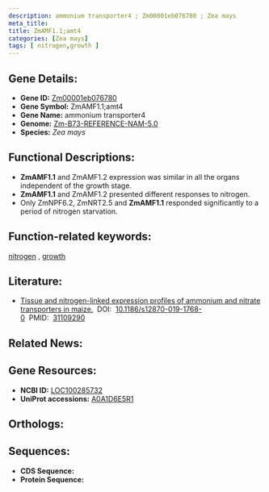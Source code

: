 ```yaml
---
description: ammonium transporter4 ; Zm00001eb076780 ; Zea mays
meta_title:
title: ZmAMF1.1;amt4
categories: [Zea mays]
tags: [ nitrogen,growth ]
---
```


## Gene Details:
- **Gene ID:**	[Zm00001eb076780](https://www.maizegdb.org/gene_center/gene/Zm00001eb076780)
- **Gene Symbol:** ZmAMF1.1;amt4
- **Gene Name:** ammonium transporter4
- **Genome:** [Zm-B73-REFERENCE-NAM-5.0](https://www.maizegdb.org/genome/assembly/Zm-B73-REFERENCE-NAM-5.0)
- **Species:** *Zea mays*

## Functional Descriptions:
   - **ZmAMF1.1** and ZmAMF1.2 expression was similar in all the organs independent of the growth stage.
   - **ZmAMF1.1** and ZmAMF1.2 presented different responses to nitrogen.
   - Only ZmNPF6.2, ZmNRT2.5 and **ZmAMF1.1** responded significantly to a period of nitrogen starvation.

## Function-related keywords:
[nitrogen](/tags/nitrogen/)&nbsp;,&nbsp;[growth](/tags/growth/)

## Literature:
   - [Tissue and nitrogen-linked expression profiles of ammonium and nitrate transporters in maize.]( https://bmcplantbiol.biomedcentral.com/articles/10.1186/s12870-019-1768-0)&nbsp;&nbsp;DOI:&nbsp;&nbsp;[10.1186/s12870-019-1768-0](https://bmcplantbiol.biomedcentral.com/articles/10.1186/s12870-019-1768-0)&nbsp;&nbsp;PMID:&nbsp;&nbsp;[31109290](https://pubmed.ncbi.nlm.nih.gov/31109290/)

## Related News:

## Gene Resources:
- **NCBI ID:**  [LOC100285732](https://www.ncbi.nlm.nih.gov/gene/?term=LOC100285732)
- **UniProt accessions:** [A0A1D6E5R1](https://www.uniprot.org/uniprotkb/A0A1D6E5R1/entry)

## Orthologs:

## Sequences:
- **CDS Sequence:**
- **Protein Sequence:**
